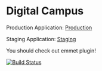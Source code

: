 Digital Campus
==============

Production Application: [Production](https://digitalcampus.herokuapp.com)

Staging Application: [Staging](https://digitalcampus-staging.herokuapp.com)

You should check out emmet plugin!

[![Build Status](https://travis-ci.org/novaroma/digitalcampus.png?branch=development)](https://travis-ci.org/novaroma/digitalcampus)

